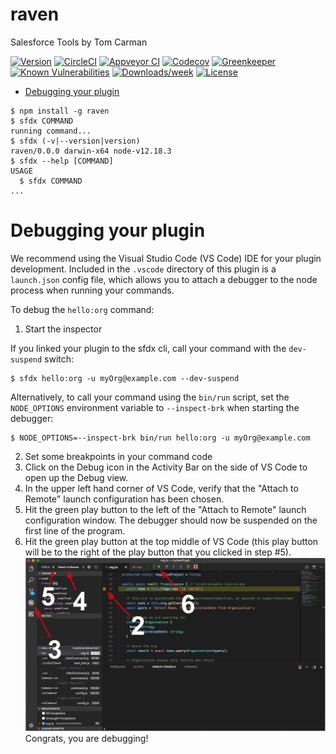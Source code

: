 raven
=====

Salesforce Tools by Tom Carman

[![Version](https://img.shields.io/npm/v/raven.svg)](https://npmjs.org/package/raven)
[![CircleCI](https://circleci.com/gh/tomcarman/raven/tree/master.svg?style=shield)](https://circleci.com/gh/tomcarman/raven/tree/master)
[![Appveyor CI](https://ci.appveyor.com/api/projects/status/github/tomcarman/raven?branch=master&svg=true)](https://ci.appveyor.com/project/heroku/raven/branch/master)
[![Codecov](https://codecov.io/gh/tomcarman/raven/branch/master/graph/badge.svg)](https://codecov.io/gh/tomcarman/raven)
[![Greenkeeper](https://badges.greenkeeper.io/tomcarman/raven.svg)](https://greenkeeper.io/)
[![Known Vulnerabilities](https://snyk.io/test/github/tomcarman/raven/badge.svg)](https://snyk.io/test/github/tomcarman/raven)
[![Downloads/week](https://img.shields.io/npm/dw/raven.svg)](https://npmjs.org/package/raven)
[![License](https://img.shields.io/npm/l/raven.svg)](https://github.com/tomcarman/raven/blob/master/package.json)

<!-- toc -->
* [Debugging your plugin](#debugging-your-plugin)
<!-- tocstop -->
<!-- install -->
<!-- usage -->
```sh-session
$ npm install -g raven
$ sfdx COMMAND
running command...
$ sfdx (-v|--version|version)
raven/0.0.0 darwin-x64 node-v12.18.3
$ sfdx --help [COMMAND]
USAGE
  $ sfdx COMMAND
...
```
<!-- usagestop -->
<!-- commands -->

<!-- commandsstop -->
<!-- debugging-your-plugin -->
# Debugging your plugin
We recommend using the Visual Studio Code (VS Code) IDE for your plugin development. Included in the `.vscode` directory of this plugin is a `launch.json` config file, which allows you to attach a debugger to the node process when running your commands.

To debug the `hello:org` command: 
1. Start the inspector
  
If you linked your plugin to the sfdx cli, call your command with the `dev-suspend` switch: 
```sh-session
$ sfdx hello:org -u myOrg@example.com --dev-suspend
```
  
Alternatively, to call your command using the `bin/run` script, set the `NODE_OPTIONS` environment variable to `--inspect-brk` when starting the debugger:
```sh-session
$ NODE_OPTIONS=--inspect-brk bin/run hello:org -u myOrg@example.com
```

2. Set some breakpoints in your command code
3. Click on the Debug icon in the Activity Bar on the side of VS Code to open up the Debug view.
4. In the upper left hand corner of VS Code, verify that the "Attach to Remote" launch configuration has been chosen.
5. Hit the green play button to the left of the "Attach to Remote" launch configuration window. The debugger should now be suspended on the first line of the program. 
6. Hit the green play button at the top middle of VS Code (this play button will be to the right of the play button that you clicked in step #5).
<br><img src=".images/vscodeScreenshot.png" width="480" height="278"><br>
Congrats, you are debugging!
